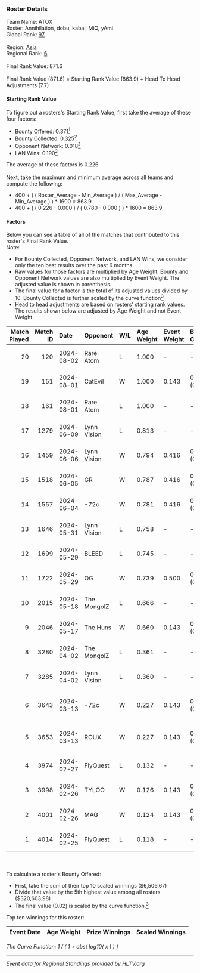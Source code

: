 ### Roster Details<br />
Team Name: ATOX<br />
Roster: Annihilation, dobu, kabal, MiQ, yAmi<br />
Global Rank: [97](../standings_global.md)<br />
<br />
Region: [Asia]( ../standings_asia.md)<br />
Regional Rank: [6]( ../standings_asia.md)<br />
<br />
Final Rank Value:  871.6<br />
<br />
Final Rank Value (871.6) = Starting Rank Value (863.9) + Head To Head Adjustments (7.7)<br />

#### Starting Rank Value<br />
To figure out a rosters's Starting Rank Value, first take the average of these four factors:<br />
- Bounty Offered: 0.371[<sup>1</sup>](#table2)
- Bounty Collected: 0.325[<sup>2</sup>](#table1)
- Opponent Network: 0.018[<sup>2</sup>](#table1)
- LAN Wins: 0.190[<sup>2</sup>](#table1)

The average of these factors is 0.226<br />
<br />
Next, take the maximum and minimum average across all teams and compute the following:<br />
- 400 + ( ( Roster_Average - Min_Average ) / ( Max_Average - Min_Average ) ) * 1600 = 863.9
- 400 + ( ( 0.226 - 0.000 ) / ( 0.780 - 0.000 ) ) * 1600 = 863.9


#### Factors<br />
Below you can see a table of all of the matches that contributed to this roster's Final Rank Value.<br />
Note:<br />

- For Bounty Collected, Opponent Network, and LAN Wins, we consider only the ten best results over the past 6 months.
- Raw values for those factors are multiplied by Age Weight. Bounty and Opponent Network values are also multiplied by Event Weight. The adjusted value is shown in parenthesis.
- The final value for a factor is the total of its adjusted values divided by 10. Bounty Collected is further scaled by the curve function[<sup>3</sup>](#curveFunction)
- Head to head adjustments are based on rosters' starting rank values. The results shown below are adjusted by Age Weight and not Event Weight
<span id="table1"></span><br />


| Match Played | Match ID | Date       | Opponent    | W/L | Age Weight | Event Weight | Bounty Collected | Opponent Network | LAN Wins  | H2H Adj. | Roster                                |
| -: | -: | :- | :- | :- | :- | :- | :- | :- | :- | -: | :- |
|           20 |      120 | 2024-08-02 | Rare Atom   | L   | 1.000      | -            | -                | -                | -         |   -14.19 | Annihilation, dobu, kabal, MiQ, yAmi  |
|           19 |      151 | 2024-08-01 | CatEvil     | W   | 1.000      | 0.143        | 0.000 (0.000)    | 0.235 (0.034)    | 0 (0.000) |     6.58 | Annihilation, dobu, kabal, MiQ, yAmi  |
|           18 |      161 | 2024-08-01 | Rare Atom   | L   | 1.000      | -            | -                | -                | -         |   -14.42 | Annihilation, dobu, kabal, MiQ, yAmi  |
|           17 |     1279 | 2024-06-09 | Lynn Vision | L   | 0.813      | -            | -                | -                | -         |    -7.71 | Annihilation, dobu, kabal, MiQ, Zesta |
|           16 |     1459 | 2024-06-06 | Lynn Vision | W   | 0.794      | 0.416        | 0.086 (0.028)    | 0.186 (0.061)    | 0 (0.000) |    17.72 | Annihilation, dobu, kabal, MiQ, Zesta |
|           15 |     1518 | 2024-06-05 | GR          | W   | 0.787      | 0.416        | 0.008 (0.003)    | 0.074 (0.024)    | 0 (0.000) |     5.82 | Annihilation, dobu, kabal, MiQ, Zesta |
|           14 |     1557 | 2024-06-04 | -72c        | W   | 0.781      | 0.416        | 0.003 (0.001)    | 0.039 (0.013)    | 0 (0.000) |     5.34 | Annihilation, dobu, kabal, MiQ, Zesta |
|           13 |     1646 | 2024-05-31 | Lynn Vision | L   | 0.758      | -            | -                | -                | -         |    -6.64 | Annihilation, dobu, kabal, MiQ, Zesta |
|           12 |     1699 | 2024-05-29 | BLEED       | L   | 0.745      | -            | -                | -                | -         |    -1.43 | Annihilation, dobu, kabal, MiQ, Zesta |
|           11 |     1722 | 2024-05-29 | OG          | W   | 0.739      | 0.500        | 0.137 (0.051)    | 0.123 (0.045)    | 1 (0.739) |    16.75 | Annihilation, dobu, kabal, MiQ, Zesta |
|           10 |     2015 | 2024-05-18 | The MongolZ | L   | 0.666      | -            | -                | -                | -         |    -0.07 | Annihilation, dobu, kabal, MiQ, Zesta |
|            9 |     2046 | 2024-05-17 | The Huns    | W   | 0.660      | 0.143        | 0.000 (0.000)    | 0.002 (0.000)    | 1 (0.660) |     1.37 | Annihilation, dobu, kabal, MiQ, Zesta |
|            8 |     3280 | 2024-04-02 | The MongolZ | L   | 0.361      | -            | -                | -                | -         |    -0.03 | Annihilation, dobu, kabal, MiQ, Zesta |
|            7 |     3285 | 2024-04-02 | Lynn Vision | L   | 0.360      | -            | -                | -                | -         |    -2.93 | Annihilation, dobu, kabal, MiQ, Zesta |
|            6 |     3643 | 2024-03-13 | -72c        | W   | 0.227      | 0.143        | 0.000 (0.000)    | 0.009 (0.000)    | 0 (0.000) |     0.50 | dobu, FlyNN, kabal, MiQ, Zesta        |
|            5 |     3653 | 2024-03-13 | ROUX        | W   | 0.227      | 0.143        | 0.000 (0.000)    | 0.000 (0.000)    | 0 (0.000) |     0.49 | dobu, FlyNN, kabal, MiQ, Zesta        |
|            4 |     3974 | 2024-02-27 | FlyQuest    | L   | 0.132      | -            | -                | -                | -         |    -0.69 | AccuracyTG, dobu, kabal, MiQ, Zesta   |
|            3 |     3998 | 2024-02-26 | TYLOO       | W   | 0.126      | 0.143        | 0.019 (0.000)    | 0.088 (0.002)    | 1 (0.126) |     1.43 | AccuracyTG, dobu, kabal, MiQ, Zesta   |
|            2 |     4001 | 2024-02-26 | MAG         | W   | 0.124      | 0.143        | 0.000 (0.000)    | 0.006 (0.000)    | 1 (0.124) |     0.42 | AccuracyTG, dobu, kabal, MiQ, Zesta   |
|            1 |     4014 | 2024-02-25 | FlyQuest    | L   | 0.118      | -            | -                | -                | -         |    -0.62 | AccuracyTG, dobu, kabal, MiQ, Zesta   |

<br />
<span id="table2"></span><br />
To calculate a roster's Bounty Offered:<br />

- First, take the sum of their top 10 scaled winnings ($6,506.67)
- Divide that value by the 5th highest value among all rosters ($320,603.98)
- The final value (0.02) is scaled by the curve function.[<sup>3</sup>](#curveFunction)

Top ten winnings for this roster:<br />

| Event Date | Age Weight | Prize Winnings | Scaled Winnings |
| :- | -: | :- | :- |


<span id="curveFunction"></span>_The Curve Function: 1 / ( 1 + abs( log10( x ) ) )_<br />

---
_Event data for Regional Standings provided by HLTV.org_<br />
